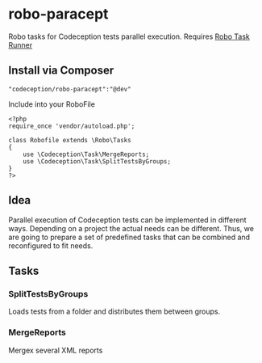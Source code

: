 robo-paracept
=============

Robo tasks for Codeception tests parallel execution. Requires [Robo Task Runner](https://github.com/Codegyre/Robo)

## Install via Composer

```
"codeception/robo-paracept":"@dev"
```

Include into your RoboFile

```
<?php
require_once 'vendor/autoload.php';

class Robofile extends \Robo\Tasks
{
    use \Codeception\Task\MergeReports;
    use \Codeception\Task\SplitTestsByGroups;
}
?>
```

## Idea

Parallel execution of Codeception tests can be implemented in different ways.
Depending on a project the actual needs can be different.
Thus, we are going to prepare a set of predefined tasks that can be combined and reconfigured to fit needs.

## Tasks

### SplitTestsByGroups

Loads tests from a folder and distributes them between groups.

### MergeReports

Mergex several XML reports
